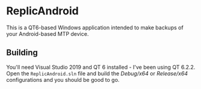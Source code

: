 # ReplicAndroid #

This is a QT6-based Windows application intended to make backups of your Android-based MTP device.

## Building ##

You'll need Visual Studio 2019 and QT 6 installed - I've been using QT 6.2.2. Open the `ReplicAndroid.sln` file and build the _Debug/x64_ or _Release/x64_ configurations and you should be good to go.